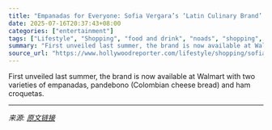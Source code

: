 ```yaml
---
title: "Empanadas for Everyone: Sofia Vergara’s ‘Latin Culinary Brand’ TOMA Now Available at Walmart"
date: 2025-07-16T20:37:43+08:00
categories: ["entertainment"]
tags: ["Lifestyle", "Shopping", "food and drink", "noads", "shopping", "Sofia Vergara", "walmart"]
summary: "First unveiled last summer, the brand is now available at Walmart with two varieties of empanadas, pandebono (Colombian cheese bread) and ham croquetas."
source_url: "https://www.hollywoodreporter.com/lifestyle/shopping/sofia-vergara-toma-empanadas-food-brand-shop-walmart-online-1236317510/"
---
```


First unveiled last summer, the brand is now available at Walmart with two varieties of empanadas, pandebono (Colombian cheese bread) and ham croquetas.

---

*来源: [原文链接](https://www.hollywoodreporter.com/lifestyle/shopping/sofia-vergara-toma-empanadas-food-brand-shop-walmart-online-1236317510/)*
